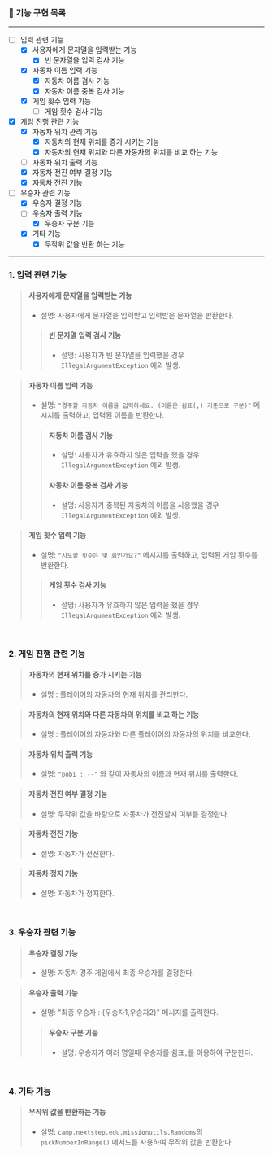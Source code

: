 ### 📃 기능 구현 목록
---

- [ ] 입력 관련 기능
    - [x] 사용자에게 문자열을 입력받는 기능
        - [x] 빈 문자열을 입력 검사 기능
    - [x] 자동차 이름 입력 기능
        - [x] 자동차 이름 검사 기능
        - [x] 자동차 이름 중복 검사 기능
    - [x] 게임 횟수 입력 기능
        - [ ] 게임 횟수 검사 기능
- [x] 게임 진행 관련 기능
    - [x] 자동차 위치 관리 기능
        - [x] 자동차의 현재 위치를 증가 시키는 기능
        - [x] 자동차의 현재 위치와 다른 자동차의 위치를 비교 하는 기능
    - [ ] 자동차 위치 출력 기능
    - [x] 자동차 전진 여부 결정 기능
    - [x] 자동차 전진 기능
- [ ] 우승자 관련 기능
    - [x] 우승자 결정 기능
    - [ ] 우승자 출력 기능
        - [x] 우승자 구분 기능
    - [x] 기타 기능
        - [x] 무작위 값을 반환 하는 기능

---

### 1. 입력 관련 기능

> #### 사용자에게 문자열을 입력받는 기능
>  - 설명: 사용자에게 문자열을 입력받고 입력받은 문자열을 반환한다.
>> #### 빈 문자열 입력 검사 기능
>>  - 설명: 사용자가 빈 문자열을 입력했을 경우 `IllegalArgumentException` 예외 발생.

> #### 자동차 이름 입력 기능
>  - 설명: `"경주할 자동차 이름을 입력하세요. (이름은 쉼표(,) 기준으로 구분)"` 메시지를 출력하고, 입력된 이름을 반환한다.
>
>> #### 자동차 이름 검사 기능
>>  - 설명: 사용자가 유효하지 않은 입력을 했을 경우 `IllegalArgumentException` 예외 발생.
>>
>> #### 자동차 이름 중복 검사 기능
>>  - 설명: 사용자가 중복된 자동차의 이름을 사용했을 경우 `IllegalArgumentException` 예외 발생.

> #### 게임 횟수 입력 기능
>  - 설명: `"시도할 횟수는 몇 회인가요?"` 메시지를 출력하고, 입력된 게임 횟수를 반환한다.
>
>> #### 게임 횟수 검사 기능
>>    - 설명: 사용자가 유효하지 않은 입력을 했을 경우 `IllegalArgumentException` 예외 발생.

<br>

### 2. 게임 진행 관련 기능

> #### 자동차의 현재 위치를 증가 시키는 기능
>   - 설명 : 플레이어의 자동차의 현재 위치를 관리한다.

> #### 자동차의 현재 위치와 다른 자동차의 위치를 비교 하는 기능
>   - 설명 : 플레이어의 자동차와 다른 플레이어의 자동차의 위치를 비교한다.

> #### 자동차 위치 출력 기능
>  - 설명: `"pobi : --"` 와 같이 자동차의 이름과 현재 위치를 출력한다.

> #### 자동차 전진 여부 결정 기능
>  - 설명: 무작위 값을 바탕으로 자동차가 전진할지 여부를 결정한다.

> #### 자동차 전진 기능
>  - 설명: 자동차가 전진한다.

> #### 자동차 정지 기능
>  - 설명: 자동차가 정지한다.


<br>

### 3. 우승자 관련 기능

> #### 우승자 결정 기능
>  - 설명: 자동차 경주 게임에서 최종 우승자를 결정한다.

> #### 우승자 출력 기능
>  - 설명: "최종 우승자 : {우승자1,우승자2}" 메시지를 출력한다.
>> #### 우승자 구분 기능
>>    - 설명: 우승자가 여러 명일때 우승자를 쉼표`,`를 이용하여 구분한다.

<br>

### 4. 기타 기능

> #### 무작위 값을 반환하는 기능
>  - 설명: `camp.nextstep.edu.missionutils.Randoms`의 `pickNumberInRange()` 메서드를 사용하여 무작위 값을 반환한다.
